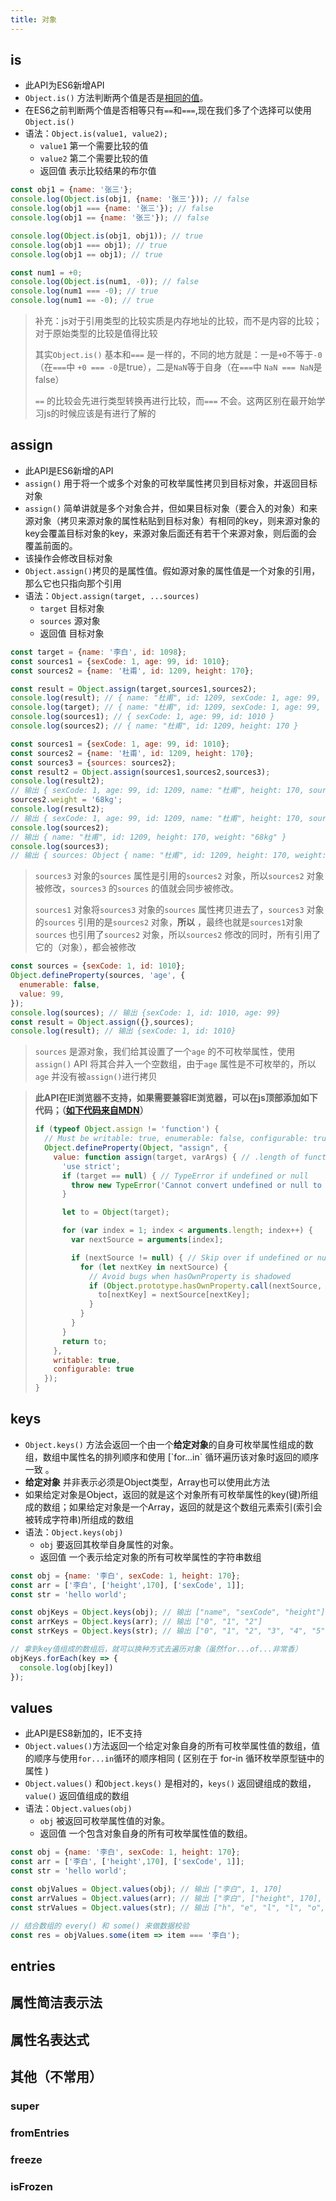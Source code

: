 ```yaml
---
title: 对象
---
```


## is

* 此API为ES6新增API
* `Object.is()` 方法判断两个值是否是[相同的值](https://developer.mozilla.org/zh-CN/docs/Web/JavaScript/Equality_comparisons_and_sameness)。
* 在ES6之前判断两个值是否相等只有`==`和`===`,现在我们多了个选择可以使用`Object.is()`
* 语法：`Object.is(value1, value2);`
  * `value1` 第一个需要比较的值
  * `value2` 第二个需要比较的值
  * 返回值 表示比较结果的布尔值

```js
const obj1 = {name: '张三'};
console.log(Object.is(obj1, {name: '张三'})); // false
console.log(obj1 === {name: '张三'}); // false
console.log(obj1 == {name: '张三'}); // false

console.log(Object.is(obj1, obj1)); // true
console.log(obj1 === obj1); // true
console.log(obj1 == obj1); // true

const num1 = +0;
console.log(Object.is(num1, -0)); // false
console.log(num1 === -0); // true
console.log(num1 == -0); // true
```

> 补充：js对于引用类型的比较实质是内存地址的比较，而不是内容的比较；对于原始类型的比较是值得比较
>
> 其实`Object.is()` 基本和`===` 是一样的，不同的地方就是：一是`+0`不等于`-0`（在`===`中 `+0 === -0`是true），二是`NaN`等于自身（在`===`中 `NaN === NaN`是false）
>
>  `==` 的比较会先进行类型转换再进行比较，而`===` 不会。这两区别在最开始学习js的时候应该是有进行了解的 

## assign

* 此API是ES6新增的API
* `assign()` 用于将一个或多个对象的可枚举属性拷贝到目标对象，并返回目标对象
* `assign()` 简单讲就是多个对象合并，但如果目标对象（要合入的对象）和来源对象（拷贝来源对象的属性粘贴到目标对象）有相同的key，则来源对象的key会覆盖目标对象的key，来源对象后面还有若干个来源对象，则后面的会覆盖前面的。
* 该操作会修改目标对象
*  `Object.assign()`拷贝的是属性值。假如源对象的属性值是一个对象的引用，那么它也只指向那个引用
* 语法：`Object.assign(target, ...sources)`
  - `target` 目标对象
  - `sources` 源对象
  - 返回值 目标对象

```js
const target = {name: '李白', id: 1098};
const sources1 = {sexCode: 1, age: 99, id: 1010};
const sources2 = {name: '杜甫', id: 1209, height: 170};

const result = Object.assign(target,sources1,sources2);
console.log(result); // { name: "杜甫", id: 1209, sexCode: 1, age: 99, height: 170 } 源对象与目标对象相同的key 后者会覆盖前者
console.log(target); // { name: "杜甫", id: 1209, sexCode: 1, age: 99, height: 170 } assign 会修改目标对象
console.log(sources1); // { sexCode: 1, age: 99, id: 1010 }
console.log(sources2); // { name: "杜甫", id: 1209, height: 170 }
```

```js
const sources1 = {sexCode: 1, age: 99, id: 1010};
const sources2 = {name: '杜甫', id: 1209, height: 170};
const sources3 = {sources: sources2};
const result2 = Object.assign(sources1,sources2,sources3);
console.log(result2);
// 输出 { sexCode: 1, age: 99, id: 1209, name: "杜甫", height: 170, sources: Object { name: "杜甫", id: 1209, height: 170 } }
sources2.weight = '68kg';
console.log(result2);
// 输出 { sexCode: 1, age: 99, id: 1209, name: "杜甫", height: 170, sources: Object { name: "杜甫", id: 1209, height: 170, weight: "68kg" } }
console.log(sources2);
// 输出 { name: "杜甫", id: 1209, height: 170, weight: "68kg" }
console.log(sources3);
// 输出 { sources: Object { name: "杜甫", id: 1209, height: 170, weight: "68kg" } }
```

> `sources3` 对象的`sources` 属性是引用的`sources2` 对象，所以`sources2` 对象被修改，`sources3` 的`sources` 的值就会同步被修改。
>
> `sources1` 对象将`sources3` 对象的`sources` 属性拷贝进去了，`sources3` 对象的`sources` 引用的是`sources2` 对象，**所以** ，最终也就是`sources1`对象`sources` 也引用了`sources2` 对象，所以`sources2` 修改的同时，所有引用了它的（对象），都会被修改

```js
const sources = {sexCode: 1, id: 1010};
Object.defineProperty(sources, 'age', {
  enumerable: false,
  value: 99,
});
console.log(sources); // 输出 {sexCode: 1, id: 1010, age: 99}
const result = Object.assign({},sources);
console.log(result); // 输出 {sexCode: 1, id: 1010}
```

> `sources` 是源对象，我们给其设置了一个`age` 的不可枚举属性，使用`assign()` API 将其合并入一个空数组，由于`age` 属性是不可枚举的，所以`age` 并没有被`assign()`进行拷贝

> **此API在IE浏览器不支持，如果需要兼容IE浏览器，可以在js顶部添加如下代码；（[如下代码来自MDN](https://developer.mozilla.org/zh-CN/docs/Web/JavaScript/Reference/Global_Objects/Object/assign)）**
>
> ```js
> if (typeof Object.assign != 'function') {
>   // Must be writable: true, enumerable: false, configurable: true
>   Object.defineProperty(Object, "assign", {
>     value: function assign(target, varArgs) { // .length of function is 2
>       'use strict';
>       if (target == null) { // TypeError if undefined or null
>         throw new TypeError('Cannot convert undefined or null to object');
>       }
> 
>       let to = Object(target);
> 
>       for (var index = 1; index < arguments.length; index++) {
>         var nextSource = arguments[index];
> 
>         if (nextSource != null) { // Skip over if undefined or null
>           for (let nextKey in nextSource) {
>             // Avoid bugs when hasOwnProperty is shadowed
>             if (Object.prototype.hasOwnProperty.call(nextSource, nextKey)) {
>               to[nextKey] = nextSource[nextKey];
>             }
>           }
>         }
>       }
>       return to;
>     },
>     writable: true,
>     configurable: true
>   });
> }
> ```

## keys

- `Object.keys()` 方法会返回一个由一个**给定对象**的自身可枚举属性组成的数组，数组中属性名的排列顺序和使用 [\`for...in` 循环遍历该对象时返回的顺序一致 。
- **给定对象** 并非表示必须是Object类型，Array也可以使用此方法
- 如果给定对象是Object，返回的就是这个对象所有可枚举属性的key(键)所组成的数组；如果给定对象是一个Array，返回的就是这个数组元素索引(索引会被转成字符串)所组成的数组
- 语法：`Object.keys(obj)`
  - `obj` 要返回其枚举自身属性的对象。
  - 返回值 一个表示给定对象的所有可枚举属性的字符串数组

```js
const obj = {name: '李白', sexCode: 1, height: 170};
const arr = ['李白', ['height',170], ['sexCode', 1]];
const str = 'hello world';

const objKeys = Object.keys(obj); // 输出 ["name", "sexCode", "height"]
const arrKeys = Object.keys(arr); // 输出 ["0", "1", "2"]
const strKeys = Object.keys(str); // 输出 ["0", "1", "2", "3", "4", "5", "6", "7", "8", "9", "10"]

// 拿到key值组成的数组后，就可以换种方式去遍历对象（虽然for...of...非常香）
objKeys.forEach(key => {
  console.log(obj[key])
});
```

## values

- 此API是ES8新加的，IE不支持
- `Object.values()`方法返回一个给定对象自身的所有可枚举属性值的数组，值的顺序与使用`for...in`循环的顺序相同 ( 区别在于 for-in 循环枚举原型链中的属性 )
- `Object.values()` 和`Object.keys()` 是相对的，`keys()` 返回键组成的数组，`value()` 返回值组成的数组
- 语法：`Object.values(obj)`
  - `obj` 被返回可枚举属性值的对象。
  - 返回值 一个包含对象自身的所有可枚举属性值的数组。

```js
const obj = {name: '李白', sexCode: 1, height: 170};
const arr = ['李白', ['height',170], ['sexCode', 1]];
const str = 'hello world';

const objValues = Object.values(obj); // 输出 ["李白", 1, 170]
const arrValues = Object.values(arr); // 输出 ["李白", ["height", 170], ["sexCode", 1]]
const strValues = Object.values(str); // 输出 ["h", "e", "l", "l", "o", " ", "w", "o", "r", "l", "d"]

// 结合数组的 every() 和 some() 来做数据校验
const res = objValues.some(item => item === '李白');
```

## entries



## 属性简洁表示法

## 属性名表达式

## 其他（不常用）

### super

### fromEntries

### freeze

### isFrozen
